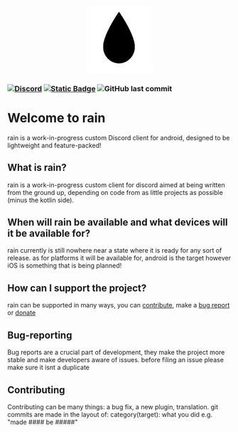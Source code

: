 <div align="center">
	<img height="150" alt="Rain logo" src="https://raw.githubusercontent.com/ra1ncord/ra1n/refs/heads/main/ra1n-temp.png" />
</div>
 
### [![Discord](https://img.shields.io/discord/1368145952266911755?logo=discord&logoColor=%23ffffffff&color=%231D88CF&link=https%3A%2F%2Fdiscord.gg%2F6cN7wKa8gp)](https://discord.gg/6cN7wKa8gp) [![Static Badge](https://img.shields.io/badge/kofi-cocobo1-%23FF6433?style=flat&logo=ko-fi&labelColor=%23ffffff)](https://www.ko-fi.com/cocobo1) ![GitHub last commit](https://img.shields.io/github/last-commit/ra1ncord/ra1n?logo=github) 

# Welcome to **rain**
rain is a work-in-progress custom Discord client for android, designed to be lightweight and feature-packed!

## What is rain?
rain is a work-in-progress custom client for discord aimed at being written from the ground up, depending on code from as little projects as possible (minus the kotlin side).

## When will rain be available and what devices will it be available for?
rain currently is still nowhere near a state where it is ready for any sort of release. as for platforms it will be available for, android is the target however iOS is something that is being planned!

## How can I support the project?
rain can be supported in many ways, you can [contribute](#Contributing), make a [bug report](#Bug-reporting) or [donate](https://www.ko-fi.com/cocobo1)

## Bug-reporting
Bug reports are a crucial part of development, they make the project more stable and make developers aware of issues. before filing an issue please make sure it isnt a duplicate

## Contributing
Contributing can be many things: a bug fix, a new plugin, translation. git commits are made in the layout of: category(target): what you did e.g. "made #### be #####"